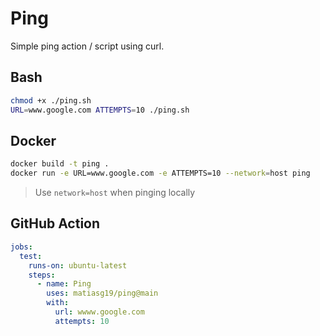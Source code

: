 # Ping

Simple ping action / script using curl.

## Bash

```sh
chmod +x ./ping.sh
URL=www.google.com ATTEMPTS=10 ./ping.sh
```

## Docker

```sh
docker build -t ping .
docker run -e URL=www.google.com -e ATTEMPTS=10 --network=host ping
```

> Use `network=host` when pinging locally

## GitHub Action

```yml
jobs:
  test:
    runs-on: ubuntu-latest
    steps:
      - name: Ping
        uses: matiasg19/ping@main
        with:
          url: wwww.google.com
          attempts: 10
```
